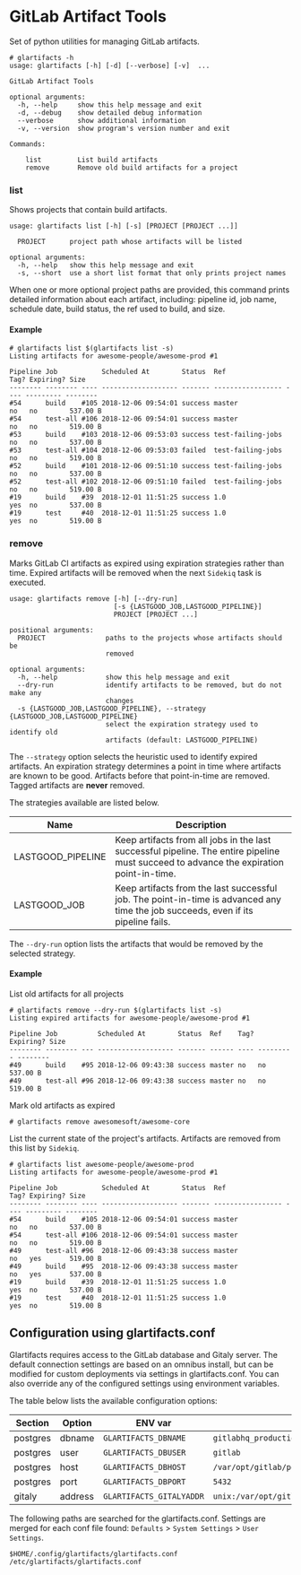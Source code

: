 # GitLab Artifact Tools
Set of python utilities for managing GitLab artifacts.

```
# glartifacts -h
usage: glartifacts [-h] [-d] [--verbose] [-v]  ...

GitLab Artifact Tools

optional arguments:
  -h, --help     show this help message and exit
  -d, --debug    show detailed debug information
  --verbose      show additional information
  -v, --version  show program's version number and exit

Commands:
  
    list         List build artifacts
    remove       Remove old build artifacts for a project
```

### list
Shows projects that contain build artifacts.
```
usage: glartifacts list [-h] [-s] [PROJECT [PROJECT ...]]

  PROJECT      project path whose artifacts will be listed

optional arguments:
  -h, --help   show this help message and exit
  -s, --short  use a short list format that only prints project names
```
When one or more optional project paths are provided, this command prints
detailed information about each artifact, including: pipeline id, job name, 
schedule date, build status, the ref used to build, and size.

#### Example
```
# glartifacts list $(glartifacts list -s)
Listing artifacts for awesome-people/awesome-prod #1

Pipeline Job           Scheduled At        Status  Ref               Tag? Expiring? Size     
-------- -------- ---- ------------------- ------- ----------------- ---- --------- -------- 
#54      build    #105 2018-12-06 09:54:01 success master            no   no        537.00 B 
#54      test-all #106 2018-12-06 09:54:01 success master            no   no        519.00 B 
#53      build    #103 2018-12-06 09:53:03 success test-failing-jobs no   no        537.00 B 
#53      test-all #104 2018-12-06 09:53:03 failed  test-failing-jobs no   no        519.00 B 
#52      build    #101 2018-12-06 09:51:10 success test-failing-jobs no   no        537.00 B 
#52      test-all #102 2018-12-06 09:51:10 failed  test-failing-jobs no   no        519.00 B 
#19      build    #39  2018-12-01 11:51:25 success 1.0               yes  no        537.00 B 
#19      test     #40  2018-12-01 11:51:25 success 1.0               yes  no        519.00 B 
```

### remove
Marks GitLab CI artifacts as expired using expiration strategies rather than
time. Expired artifacts will be removed when the next `Sidekiq` task is
executed.

```
usage: glartifacts remove [-h] [--dry-run]
                          [-s {LASTGOOD_JOB,LASTGOOD_PIPELINE}]
                          PROJECT [PROJECT ...]

positional arguments:
  PROJECT               paths to the projects whose artifacts should be
                        removed

optional arguments:
  -h, --help            show this help message and exit
  --dry-run             identify artifacts to be removed, but do not make any
                        changes
  -s {LASTGOOD_JOB,LASTGOOD_PIPELINE}, --strategy {LASTGOOD_JOB,LASTGOOD_PIPELINE}
                        select the expiration strategy used to identify old
                        artifacts (default: LASTGOOD_PIPELINE)
```

The `--strategy` option selects the heuristic used to identify expired
artifacts. An expiration strategy determines a point in time where artifacts are
known to be good. Artifacts before that point-in-time are removed. Tagged
artifacts are **never** removed.

The strategies available are listed below.

|Name              |Description    |
|------------------|---------------|
|LASTGOOD_PIPELINE |Keep artifacts from all jobs in the last successful pipeline. The entire pipeline must succeed to advance the expiration point-in-time.|
|LASTGOOD_JOB    |Keep artifacts from the last successful job. The point-in-time is advanced any time the job succeeds, even if its pipeline fails.|

The `--dry-run` option lists the artifacts that would be removed by the
selected strategy.

#### Example

List old artifacts for all projects
```
# glartifacts remove --dry-run $(glartifacts list -s)
Listing expired artifacts for awesome-people/awesome-prod #1

Pipeline Job          Scheduled At        Status  Ref    Tag? Expiring? Size     
-------- -------- --- ------------------- ------- ------ ---- --------- -------- 
#49      build    #95 2018-12-06 09:43:38 success master no   no        537.00 B 
#49      test-all #96 2018-12-06 09:43:38 success master no   no        519.00 B
```

Mark old artifacts as expired
```
# glartifacts remove awesomesoft/awesome-core
```

List the current state of the project's artifacts. Artifacts are removed
from this list by `Sidekiq`.
```
# glartifacts list awesome-people/awesome-prod
Listing artifacts for awesome-people/awesome-prod #1

Pipeline Job           Scheduled At        Status  Ref               Tag? Expiring? Size     
-------- -------- ---- ------------------- ------- ----------------- ---- --------- -------- 
#54      build    #105 2018-12-06 09:54:01 success master            no   no        537.00 B 
#54      test-all #106 2018-12-06 09:54:01 success master            no   no        519.00 B 
#49      test-all #96  2018-12-06 09:43:38 success master            no   yes       519.00 B 
#49      build    #95  2018-12-06 09:43:38 success master            no   yes       537.00 B 
#19      build    #39  2018-12-01 11:51:25 success 1.0               yes  no        537.00 B 
#19      test     #40  2018-12-01 11:51:25 success 1.0               yes  no        519.00 B 
```

## Configuration using glartifacts.conf
Glartifacts requires access to the GitLab database and Gitaly server. The 
default connection settings are based on an omnibus install, but can be
modified for custom deployments via settings in glartifacts.conf. You can
also override any of the configured settings using environment variables.

The table below lists the available configuration options:

|Section   |Option   |ENV var   |Default |
|----------|---------|----------|--------|
|postgres |dbname |`GLARTIFACTS_DBNAME` |`gitlabhq_production` |
|postgres |user |`GLARTIFACTS_DBUSER` |`gitlab` |
|postgres |host |`GLARTIFACTS_DBHOST` |`/var/opt/gitlab/postgresql` |
|postgres |port |`GLARTIFACTS_DBPORT` |`5432` |
|gitaly |address |`GLARTIFACTS_GITALYADDR` |`unix:/var/opt/gitlab/gitaly/gitaly.socket` |

The following paths are searched for the glartifacts.conf. Settings are merged
for each conf file found: `Defaults` > `System Settings` > `User Settings`.
```
$HOME/.config/glartifacts/glartifacts.conf
/etc/glartifacts/glartifacts.conf
```
